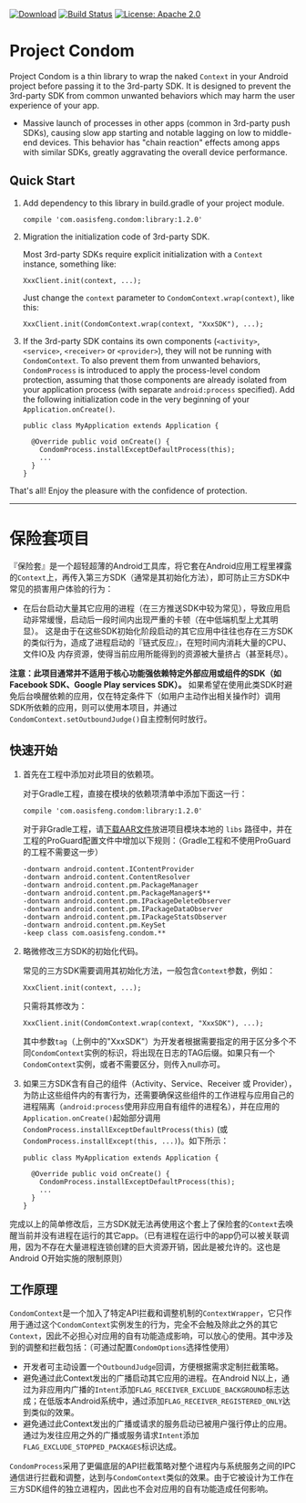 [![Download](https://api.bintray.com/packages/oasisfeng/maven/condom/images/download.svg)](https://bintray.com/oasisfeng/maven/condom/_latestVersion)
[![Build Status](https://travis-ci.org/oasisfeng/condom.svg?branch=master)](https://travis-ci.org/oasisfeng/condom)
[![License: Apache 2.0](https://img.shields.io/badge/license-Apache%202.0-blue.svg)](LICENSE)

# Project Condom

Project Condom is a thin library to wrap the naked `Context` in your Android project before passing it to the 3rd-party SDK. It is designed to prevent the 3rd-party SDK from common unwanted behaviors which may harm the user experience of your app.

* Massive launch of processes in other apps (common in 3rd-party push SDKs), causing slow app starting and notable lagging on low to middle-end devices. This behavior has "chain reaction" effects among apps with similar SDKs, greatly aggravating the overall device performance.

## Quick Start

1. Add dependency to this library in build.gradle of your project module.

   ```
   compile 'com.oasisfeng.condom:library:1.2.0'
   ```

2. Migration the initialization code of 3rd-party SDK.

   Most 3rd-party SDKs require explicit initialization with a `Context` instance, something like:
   ```
   XxxClient.init(context, ...);
   ```

   Just change the `context` parameter to `CondomContext.wrap(context)`, like this:
   ```
   XxxClient.init(CondomContext.wrap(context, "XxxSDK"), ...);
   ```

3. If the 3rd-party SDK contains its own components (`<activity>`, `<service>`, `<receiver>` or `<provider>`), they will not be running with `CondomContext`. To also prevent them from unwanted behaviors, `CondomProcess` is introduced to apply the process-level condom protection, assuming that those components are already isolated from your application process (with separate `android:process` specified). Add the following initialization code in the very beginning of your `Application.onCreate()`.
   ```
   public class MyApplication extends Application {

     @Override public void onCreate() {
       CondomProcess.installExceptDefaultProcess(this);
       ...
     }
   }
   ```
That's all! Enjoy the pleasure with the confidence of protection.

---------------

# 保险套项目

『保险套』是一个超轻超薄的Android工具库，将它套在Android应用工程里裸露的`Context`上，再传入第三方SDK（通常是其初始化方法），即可防止三方SDK中常见的损害用户体验的行为：

* 在后台启动大量其它应用的进程（在三方推送SDK中较为常见），导致应用启动非常缓慢，启动后一段时间内出现严重的卡顿（在中低端机型上尤其明显）。
这是由于在这些SDK初始化阶段启动的其它应用中往往也存在三方SDK的类似行为，造成了进程启动的『链式反应』，在短时间内消耗大量的CPU、文件IO及
内存资源，使得当前应用所能得到的资源被大量挤占（甚至耗尽）。

**注意：此项目通常并不适用于核心功能强依赖特定外部应用或组件的SDK（如Facebook SDK、Google Play services SDK）。** 如果希望在使用此类SDK时避免后台唤醒依赖的应用，仅在特定条件下（如用户主动作出相关操作时）调用SDK所依赖的应用，则可以使用本项目，并通过`CondomContext.setOutboundJudge()`自主控制何时放行。

## 快速开始

1. 首先在工程中添加对此项目的依赖项。

   对于Gradle工程，直接在模块的依赖项清单中添加下面这一行：

   ```
   compile 'com.oasisfeng.condom:library:1.2.0'
   ```

   对于非Gradle工程，请[下载AAR文件](http://jcenter.bintray.com/com/oasisfeng/condom/library/)放进项目模块本地的 `libs` 路径中，并在工程的ProGuard配置文件中增加以下规则：（Gradle工程和不使用ProGuard的工程不需要这一步）

   ```
   -dontwarn android.content.IContentProvider
   -dontwarn android.content.ContentResolver
   -dontwarn android.content.pm.PackageManager
   -dontwarn android.content.pm.PackageManager$**
   -dontwarn android.content.pm.IPackageDeleteObserver
   -dontwarn android.content.pm.IPackageDataObserver
   -dontwarn android.content.pm.IPackageStatsObserver
   -dontwarn android.content.pm.KeySet
   -keep class com.oasisfeng.condom.**
   ```

2. 略微修改三方SDK的初始化代码。

   常见的三方SDK需要调用其初始化方法，一般包含`Context`参数，例如：

   ```
   XxxClient.init(context, ...);
   ```

   只需将其修改为：

   ```
   XxxClient.init(CondomContext.wrap(context, "XxxSDK"), ...);
   ```

   其中参数`tag`（上例中的"XxxSDK"）为开发者根据需要指定的用于区分多个不同`CondomContext`实例的标识，将出现在日志的TAG后缀。如果只有一个`CondomContext`实例，或者不需要区分，则传入null亦可。

3. 如果三方SDK含有自己的组件（Activity、Service、Receiver 或 Provider），为防止这些组件内的有害行为，还需要确保这些组件的工作进程与应用自己的进程隔离（`android:process`使用非应用自有组件的进程名），并在应用的`Application.onCreate()`起始部分调用`CondomProcess.installExceptDefaultProcess(this)` (或`CondomProcess.installExcept(this, ...)`)。如下所示：

   ```
   public class MyApplication extends Application {

     @Override public void onCreate() {
       CondomProcess.installExceptDefaultProcess(this);
       ...
     }
   }
   ```

完成以上的简单修改后，三方SDK就无法再使用这个套上了保险套的`Context`去唤醒当前并没有进程在运行的其它app。（已有进程在运行中的app仍可以被关联调用，因为不存在大量进程连锁创建的巨大资源开销，因此是被允许的。这也是Android O开始实施的限制原则）

## 工作原理

`CondomContext`是一个加入了特定API拦截和调整机制的`ContextWrapper`，它只作用于通过这个`CondomContext`实例发生的行为，完全不会触及除此之外的其它`Context`，因此不必担心对应用的自有功能造成影响，可以放心的使用。其中涉及到的调整和拦截包括：（可通过配置`CondomOptions`选择性使用）

* 开发者可主动设置一个```OutboundJudge```回调，方便根据需求定制拦截策略。
* 避免通过此Context发出的广播启动其它应用的进程。在Android N以上，通过为非应用内广播的```Intent```添加```FLAG_RECEIVER_EXCLUDE_BACKGROUND```标志达成；在低版本Android系统中，通过添加```FLAG_RECEIVER_REGISTERED_ONLY```达到类似的效果。
* 避免通过此Context发出的广播或请求的服务启动已被用户强行停止的应用。通过为发往应用之外的广播或服务请求```Intent```添加```FLAG_EXCLUDE_STOPPED_PACKAGES```标识达成。

`CondomProcess`采用了更偏底层的API拦截策略对整个进程内与系统服务之间的IPC通信进行拦截和调整，达到与`CondomContext`类似的效果。由于它被设计为工作在三方SDK组件的独立进程内，因此也不会对应用的自有功能造成任何影响。
